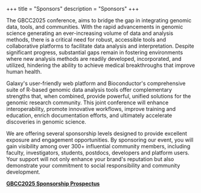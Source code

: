 +++
title = "Sponsors"
description = "Sponsors"
+++

The GBCC2025 conference, aims to bridge the gap in integrating genomic data, tools, and communities. With the rapid advancements in genomic science generating an ever-increasing volume of data and analysis methods, there is a critical need for robust, accessible tools and collaborative platforms to facilitate data analysis and interpretation. Despite significant progress, substantial gaps remain in fostering environments where new analysis methods are readily developed, incorporated, and utilized, hindering the ability to achieve medical breakthroughs that improve human health. 
 
Galaxy's user-friendly web platform and Bioconductor's comprehensive suite of R-based genomic data analysis tools offer complementary strengths that, when combined, provide powerful, unified solutions for the genomic research community. This joint conference will enhance interoperability, promote innovative workflows, improve training and education, enrich documentation efforts, and ultimately accelerate discoveries in genomic science. 
 
We are offering several sponsorship levels designed to provide excellent exposure and engagement opportunities. By sponsoring our event, you will gain visibility among over 300+ influential community members, including faculty, investigators, students, postdocs, developers and platform users. Your support will not only enhance your brand's reputation but also demonstrate your commitment to social responsibility and community development. 

**[GBCC2025 Sponsorship Prospectus](../data/GBCC2025_Sponsorship.pdf)**